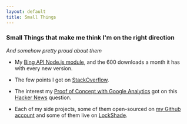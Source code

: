 ```yaml
---
layout: default
title: Small Things
---
```


### Small Things that make me think I'm on the right direction
*And somehow pretty proud about them*

* My [Bing API Node.js module](https://www.npmjs.com/package/node-bing-api),
and the 600 downloads a month it has with every new version.

* The few points I got on [StackOverflow](http://stackoverflow.com/users/1612319/mr-goferito).

* The interest my [Proof of Concept with Google Analytics](https://github.com/goferito/gapoc) got on this [Hacker News](https://news.ycombinator.com/item?id=9857876) question.

* Each of my side projects, some of them open-sourced on [my Github account](https://github.com/goferito) and some of them live on [LockShade](//locksha.de).

